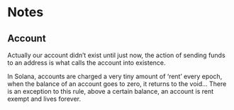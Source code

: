 # Notes

## Account

Actually our account didn’t exist until just now, the action of sending funds to an address is what calls the account into existence.

In Solana, accounts are charged a very tiny amount of ‘rent’ every epoch, when the balance of an account goes to zero, it returns to the void...
There is an exception to this rule, above a certain balance, an account is rent exempt and lives forever.
